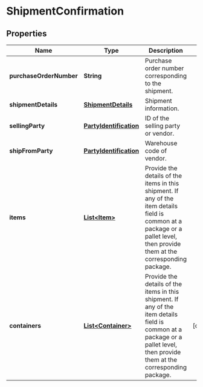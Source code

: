 
# ShipmentConfirmation

## Properties
Name | Type | Description | Notes
------------ | ------------- | ------------- | -------------
**purchaseOrderNumber** | **String** | Purchase order number corresponding to the shipment. | 
**shipmentDetails** | [**ShipmentDetails**](ShipmentDetails.md) | Shipment information. | 
**sellingParty** | [**PartyIdentification**](PartyIdentification.md) | ID of the selling party or vendor. | 
**shipFromParty** | [**PartyIdentification**](PartyIdentification.md) | Warehouse code of vendor. | 
**items** | [**List&lt;Item&gt;**](Item.md) | Provide the details of the items in this shipment. If any of the item details field is common at a package or a pallet level, then provide them at the corresponding package. | 
**containers** | [**List&lt;Container&gt;**](Container.md) | Provide the details of the items in this shipment. If any of the item details field is common at a package or a pallet level, then provide them at the corresponding package. |  [optional]



